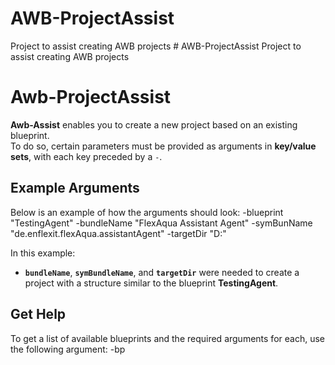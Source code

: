 # AWB-ProjectAssist
Project to assist creating AWB projects # AWB-ProjectAssist
Project to assist creating AWB projects 
# Awb-ProjectAssist

**Awb-Assist** enables you to create a new project based on an existing blueprint.  
To do so, certain parameters must be provided as arguments in **key/value sets**, with each key preceded by a `-`.

## Example Arguments
Below is an example of how the arguments should look:
-blueprint "TestingAgent" -bundleName "FlexAqua Assistant Agent" -symBunName "de.enflexit.flexAqua.assistantAgent" -targetDir "D:"

In this example:
- **`bundleName`**, **`symBundleName`**, and **`targetDir`** were needed to create a project with a structure similar to the blueprint **TestingAgent**.

## Get Help
To get a list of available blueprints and the required arguments for each, use the following argument: -bp



